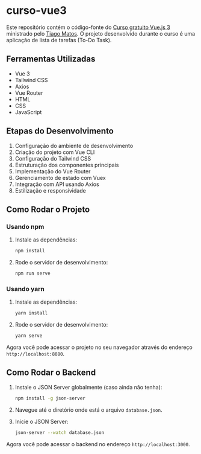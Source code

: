 # curso-vue3

Este repositório contém o código-fonte do [Curso gratuito Vue.js 3](https://bit.ly/3QbEVRy) ministrado pelo [Tiago Matos](https://github.com/tiagomatosweb). O projeto desenvolvido durante o curso é uma aplicação de lista de tarefas (To-Do Task).

## Ferramentas Utilizadas

- Vue 3
- Tailwind CSS
- Axios
- Vue Router
- HTML
- CSS
- JavaScript

## Etapas do Desenvolvimento

1. Configuração do ambiente de desenvolvimento
2. Criação do projeto com Vue CLI
3. Configuração do Tailwind CSS
4. Estruturação dos componentes principais
5. Implementação do Vue Router
6. Gerenciamento de estado com Vuex
7. Integração com API usando Axios
8. Estilização e responsividade

## Como Rodar o Projeto

### Usando npm

1. Instale as dependências:
    ```bash
    npm install
    ```

2. Rode o servidor de desenvolvimento:
    ```bash
    npm run serve
    ```

### Usando yarn

1. Instale as dependências:
    ```bash
    yarn install
    ```

2. Rode o servidor de desenvolvimento:
    ```bash
    yarn serve
    ```

Agora você pode acessar o projeto no seu navegador através do endereço `http://localhost:8080`.

## Como Rodar o Backend

1. Instale o JSON Server globalmente (caso ainda não tenha):
    ```bash
    npm install -g json-server
    ```

2. Navegue até o diretório onde está o arquivo `database.json`.

3. Inicie o JSON Server:
    ```bash
    json-server --watch database.json
    ```

Agora você pode acessar o backend no endereço `http://localhost:3000`.